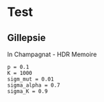 # Test

## Gillepsie
In Champagnat - HDR Memoire

```
p = 0.1
K = 1000
sigm_mut = 0.01
sigma_alpha = 0.7
sigma_K = 0.9
```

